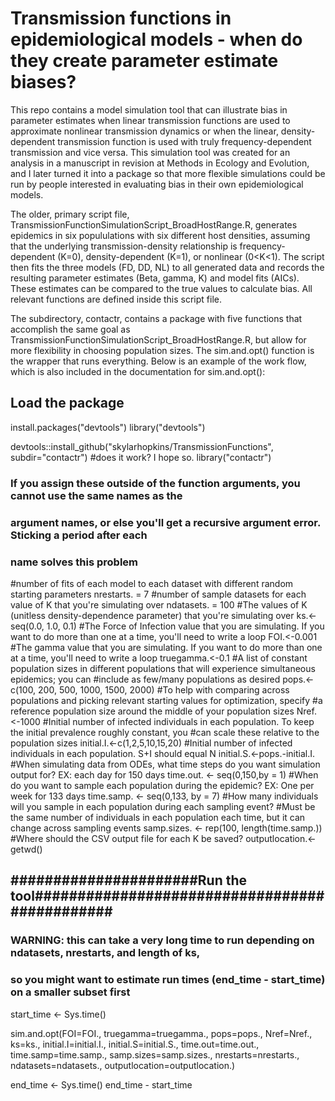 # Transmission functions in epidemiological models - when do they create parameter estimate biases?
This repo contains a model simulation tool that can illustrate bias in parameter estimates when linear transmission functions are used to approximate nonlinear transmission dynamics or when the linear, density-dependent transmission function is used with truly frequency-dependent transmission and vice versa. This simulation tool was created for an analysis in a manuscript in revision at Methods in Ecology and Evolution, and I later turned it into a package so that more flexible simulations could be run by people interested in evaluating bias in their own epidemiological models.

The older, primary script file, TransmissionFunctionSimulationScript_BroadHostRange.R, generates epidemics in six popululations with six different host densities, assuming that the underlying transmission-density relationship is frequency-dependent (K=0), density-dependent (K=1), or nonlinear (0<K<1). The script then fits the three models (FD, DD, NL) to all generated data and records the resulting parameter estimates (Beta, gamma, K) and model fits (AICs). These estimates can be compared to the true values to calculate bias. All relevant functions are defined inside this script file.

The subdirectory, contactr, contains a package with five functions that accomplish the same goal as TransmissionFunctionSimulationScript_BroadHostRange.R, but allow for more flexibility in choosing population sizes. The sim.and.opt() function is the wrapper that runs everything. Below is an example of the work flow, which is also included in the documentation for sim.and.opt():

## Load the package
install.packages("devtools")
library("devtools")

devtools::install_github("skylarhopkins/TransmissionFunctions", subdir="contactr") #does it work? I hope so.
library("contactr")

### If you assign these outside of the function arguments, you cannot use the same names as the
### argument names, or else you'll get a recursive argument error. Sticking a period after each
### name solves this problem

#number of fits of each model to each dataset with different random starting parameters
nrestarts. = 7
#number of sample datasets for each value of K that you're simulating over
ndatasets. = 100
#The values of K (unitless density-dependence parameter) that you're simulating over
ks.<-seq(0.0, 1.0, 0.1)
#The Force of Infection value that you are simulating. If you want to do more than one at a time, you'll need to write a loop
FOI.<-0.001
#The gamma value that you are simulating. If you want to do more than one at a time, you'll need to write a loop
truegamma.<-0.1
#A list of constant population sizes in different populations that will experience simultaneous epidemics; you can
#include as few/many populations as desired
pops.<-c(100, 200, 500, 1000, 1500, 2000)
#To help with comparing across populations and picking relevant starting values for optimization, specify
#a reference population size around the middle of your population sizes
Nref.<-1000
#Initial number of infected individuals in each population. To keep the initial prevalence roughly constant, you
#can scale these relative to the population sizes
initial.I.<-c(1,2,5,10,15,20)
#Initial number of infected individuals in each population. S+I should equal N
initial.S.<-pops.-initial.I.
#When simulating data from ODEs, what time steps do you want simulation output for? EX: each day for 150 days
time.out. <- seq(0,150,by = 1)
#When do you want to sample each population during the epidemic? EX: One per week for 133 days
time.samp. <- seq(0,133, by = 7)
#How many individuals will you sample in each population during each sampling event?
#Must be the same number of individuals in each population each time, but it can change across sampling events
samp.sizes. <- rep(100, length(time.samp.))
#Where should the CSV output file for each K be saved?
outputlocation.<-getwd()

## ######################Run the tool##############################################
### WARNING: this can take a very long time to run depending on ndatasets, nrestarts, and length of ks,
### so you might want to estimate run times (end_time - start_time) on a smaller subset first

start_time <- Sys.time()

sim.and.opt(FOI=FOI., truegamma=truegamma., pops=pops., Nref=Nref., ks=ks., initial.I=initial.I., initial.S=initial.S., time.out=time.out., time.samp=time.samp., samp.sizes=samp.sizes., nrestarts=nrestarts., ndatasets=ndatasets., outputlocation=outputlocation.)

end_time <- Sys.time()
end_time - start_time
